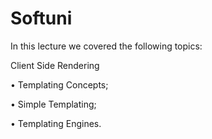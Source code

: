 # Softuni

In this lecture we covered the following topics:

Client Side Rendering

• Templating Concepts;

• Simple Templating;

• Templating Engines.